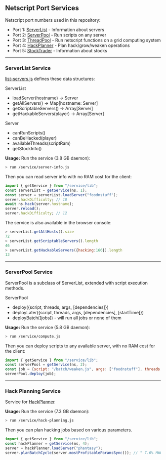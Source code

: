 ## Netscript Port Services

Netscript port numbers used in this repository:

- Port 1: [ServerList](#ServerList_Service) - Information about servers
- Port 2: [ServerPool](#ServerPool_Service) - Run scripts on any server
- Port 3: [ThreadPool](../hive/) - Run netscript functions on a grid computing system
- Port 4: [HackPlanner](#Hack_Planning_Service) - Plan hack/grow/weaken operations
- Port 5: [StockTrader](../stocks/trader.js) - Information about stocks

---

### ServerList Service

[list-servers.js](../net/list-servers.js) defines these data structures:

ServerList
- loadServer(hostname) -> Server
- getAllServers() -> Map[hostname: Server]
- getScriptableServers() -> Array[Server]
- getHackableServers(player) -> Array[Server]

Server
- canRunScripts()
- canBeHacked(player)
- availableThreads(scriptRam)
- getStockInfo()

**Usage:** Run the service (3.8 GB daemon):

```bash
> run /service/server-info.js
```

Then you can read server info with no RAM cost for the client:

```javascript
import { getService } from "/service/lib";
const serverList = getService(ns, 1);
const server = serverList.loadServer("foodnstuff");
server.hackDifficulty; // 10
await ns.hack(server.hostname);
server.reload();
server.hackDifficulty; // 12
```

The service is also available in the browser console:
```javascript
> serverList.getAllHosts().size
72
> serverList.getScriptableServers().length
46
> serverList.getHackableServers({hacking:166}).length
13
```

---

### ServerPool Service

ServerPool is a subclass of ServerList, extended with script execution methods.

ServerPool
- deploy({script, threads, args, [dependencies]})
- deployLater({script, threads, args, [dependencies], [startTime]})
- deployBatch([jobs]) - will run all jobs or none of them

**Usage:** Run the service (5.8 GB daemon):

```bash
> run /service/compute.js
```

Then you can deploy scripts to any available server, with no RAM cost for the client:

```javascript
import { getService } from "/service/lib";
const serverPool = getService(ns, 2);
const job = {script: "/batch/weaken.js", args: ["foodnstuff"], threads: 100})
serverPool.deploy(job);
```

---

### Hack Planning Service

Service for [HackPlanner](../hacking/)

**Usage:** Run the service (7.3 GB daemon):

```bash
> run /service/hack-planning.js
```

Then you can plan hacking jobs based on various parameters.

```javascript
import { getService } from "/service/lib";
const hackPlanner = getService(ns, 4);
server = hackPlanner.loadServer("phantasy");
server.planBatchCycle(server.mostProfitableParamsSync()); // " 7.6% HWGW"
```
